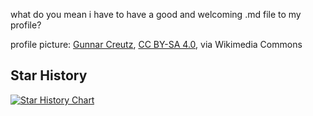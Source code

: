 what do you mean i have to have a good and welcoming .md file to my profile?

profile picture: <a href="https://commons.wikimedia.org/wiki/File:Dead_rat_(Rattus_norvegicus)_in_Falk%C3%B6ping_0954.jpg">Gunnar Creutz</a>, <a href="https://creativecommons.org/licenses/by-sa/4.0">CC BY-SA 4.0</a>, via Wikimedia Commons

## Star History

[![Star History Chart](https://api.star-history.com/svg?repos=SzChurros/C-Roughly&type=Date)](https://www.star-history.com/#SzChurros/C-Roughly&Date)
